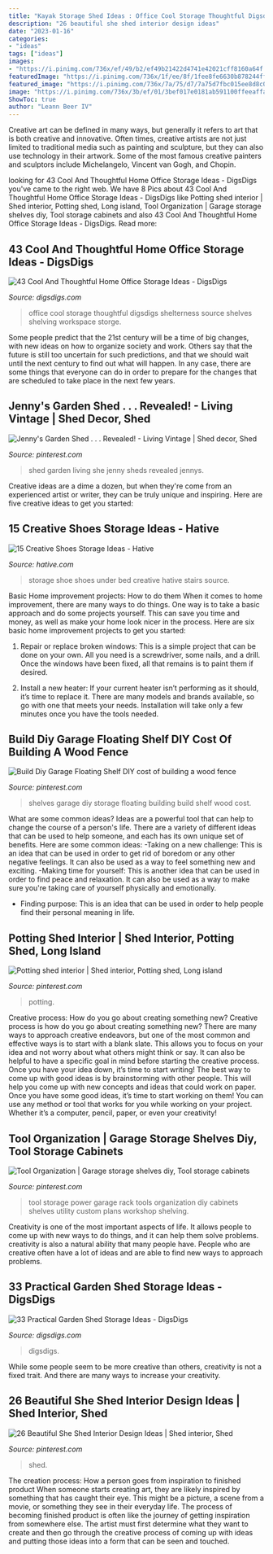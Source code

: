 ```yaml
---
title: "Kayak Storage Shed Ideas : Office Cool Storage Thoughtful Digsdigs Shelterness Source Shelves Shelving Workspace Storge"
description: "26 beautiful she shed interior design ideas"
date: "2023-01-16"
categories:
- "ideas"
tags: ["ideas"]
images:
- "https://i.pinimg.com/736x/ef/49/b2/ef49b21422d4741e42021cff8160a64f.jpg"
featuredImage: "https://i.pinimg.com/736x/1f/ee/8f/1fee8fe6630b878244ff192898c9f99d--potting-sheds-tour.jpg"
featured_image: "https://i.pinimg.com/736x/7a/75/d7/7a75d7fbc015ee8d8c07d131eac94bfd--garage-storage-shelves-overhead-garage-storage.jpg?b=t"
image: "https://i.pinimg.com/736x/3b/ef/01/3bef017e0181ab591100ffeeaffa003c.jpg"
ShowToc: true
author: "Leann Beer IV"
---
```



Creative art can be defined in many ways, but generally it refers to art that is both creative and innovative. Often times, creative artists are not just limited to traditional media such as painting and sculpture, but they can also use technology in their artwork. Some of the most famous creative painters and sculptors include Michelangelo, Vincent van Gogh, and Chopin.

	

		
looking for 43 Cool And Thoughtful Home Office Storage Ideas - DigsDigs you've came to the right web. We have 8 Pics about 43 Cool And Thoughtful Home Office Storage Ideas - DigsDigs like Potting shed interior | Shed interior, Potting shed, Long island, Tool Organization | Garage storage shelves diy, Tool storage cabinets and also 43 Cool And Thoughtful Home Office Storage Ideas - DigsDigs. Read more:
		
    
## 43 Cool And Thoughtful Home Office Storage Ideas - DigsDigs

<img loading=lazy src="http://www.digsdigs.com/photos/cool-home-office-storge-ideas-33.jpg" onerror="this.onerror=null;this.src='https://tse4.mm.bing.net/th?id=OIP.qW0JaWr9vUcmJ80UynPHOwHaJ4&amp;pid=15.1';" alt="43 Cool And Thoughtful Home Office Storage Ideas - DigsDigs">

_Source: digsdigs.com_

>office cool storage thoughtful digsdigs shelterness source shelves shelving workspace storge. 

	

Some people predict that the 21st century will be a time of big changes, with new ideas on how to organize society and work. Others say that the future is still too uncertain for such predictions, and that we should wait until the next century to find out what will happen. In any case, there are some things that everyone can do in order to prepare for the changes that are scheduled to take place in the next few years.

    
## Jenny&#039;s Garden Shed . . . Revealed! - Living Vintage | Shed Decor, Shed

<img loading=lazy src="https://i.pinimg.com/736x/85/1d/20/851d20e9ef2c84a0af8b7384ccc100d7--living-vintage-she-sheds.jpg" onerror="this.onerror=null;this.src='https://tse1.mm.bing.net/th?id=OIP.eVplZgVceovrQtKJ_6OWjQHaJ4&amp;pid=15.1';" alt="Jenny&#039;s Garden Shed . . . Revealed! - Living Vintage | Shed decor, Shed">

_Source: pinterest.com_

>shed garden living she jenny sheds revealed jennys. 

	

Creative ideas are a dime a dozen, but when they're come from an experienced artist or writer, they can be truly unique and inspiring. Here are five creative ideas to get you started: 

    
## 15 Creative Shoes Storage Ideas - Hative

<img loading=lazy src="https://hative.com/wp-content/uploads/2014/11/shoes-storage-ideas/9-under-bed-shoe-storage.jpg" onerror="this.onerror=null;this.src='https://tse4.mm.bing.net/th?id=OIP.CcESaHrYLJyXdwEgDSzgPQHaGi&amp;pid=15.1';" alt="15 Creative Shoes Storage Ideas - Hative">

_Source: hative.com_

>storage shoe shoes under bed creative hative stairs source. 

	

Basic Home improvement projects: How to do them
When it comes to home improvement, there are many ways to do things. One way is to take a basic approach and do some projects yourself. This can save you time and money, as well as make your home look nicer in the process. Here are six basic home improvement projects to get you started:
1) Repair or replace broken windows: This is a simple project that can be done on your own. All you need is a screwdriver, some nails, and a drill. Once the windows have been fixed, all that remains is to paint them if desired.

2) Install a new heater: If your current heater isn’t performing as it should, it’s time to replace it. There are many models and brands available, so go with one that meets your needs. Installation will take only a few minutes once you have the tools needed.

    
## Build Diy Garage Floating Shelf DIY Cost Of Building A Wood Fence

<img loading=lazy src="https://i.pinimg.com/736x/7a/75/d7/7a75d7fbc015ee8d8c07d131eac94bfd--garage-storage-shelves-overhead-garage-storage.jpg?b=t" onerror="this.onerror=null;this.src='https://tse3.mm.bing.net/th?id=OIP.IJgYBoLxmVPViJgko35hUQDgEs&amp;pid=15.1';" alt="Build Diy Garage Floating Shelf DIY cost of building a wood fence">

_Source: pinterest.com_

>shelves garage diy storage floating building build shelf wood cost. 

	

What are some common ideas?
Ideas are a powerful tool that can help to change the course of a person's life. There are a variety of different ideas that can be used to help someone, and each has its own unique set of benefits. Here are some common ideas: 
-Taking on a new challenge: This is an idea that can be used in order to get rid of boredom or any other negative feelings. It can also be used as a way to feel something new and exciting. 
-Making time for yourself: This is another idea that can be used in order to find peace and relaxation. It can also be used as a way to make sure you're taking care of yourself physically and emotionally. 
- Finding purpose: This is an idea that can be used in order to help people find their personal meaning in life.

    
## Potting Shed Interior | Shed Interior, Potting Shed, Long Island

<img loading=lazy src="https://i.pinimg.com/736x/1f/ee/8f/1fee8fe6630b878244ff192898c9f99d--potting-sheds-tour.jpg" onerror="this.onerror=null;this.src='https://tse3.mm.bing.net/th?id=OIP.WGKaQh2moj3krugXPtSFGAHaLD&amp;pid=15.1';" alt="Potting shed interior | Shed interior, Potting shed, Long island">

_Source: pinterest.com_

>potting. 

	

Creative process: How do you go about creating something new?
Creative process is how do you go about creating something new? There are many ways to approach creative endeavors, but one of the most common and effective ways is to start with a blank slate. This allows you to focus on your idea and not worry about what others might think or say. It can also be helpful to have a specific goal in mind before starting the creative process. Once you have your idea down, it’s time to start writing! The best way to come up with good ideas is by brainstorming with other people. This will help you come up with new concepts and ideas that could work on paper. Once you have some good ideas, it’s time to start working on them! You can use any method or tool that works for you while working on your project. Whether it’s a computer, pencil, paper, or even your creativity!

    
## Tool Organization | Garage Storage Shelves Diy, Tool Storage Cabinets

<img loading=lazy src="https://i.pinimg.com/736x/3b/ef/01/3bef017e0181ab591100ffeeaffa003c.jpg" onerror="this.onerror=null;this.src='https://tse2.mm.bing.net/th?id=OIP.H90h9UbsnaAYmlycoIehNwHaJS&amp;pid=15.1';" alt="Tool Organization | Garage storage shelves diy, Tool storage cabinets">

_Source: pinterest.com_

>tool storage power garage rack tools organization diy cabinets shelves utility custom plans workshop shelving. 

	

Creativity is one of the most important aspects of life. It allows people to come up with new ways to do things, and it can help them solve problems. creativity is also a natural ability that many people have. People who are creative often have a lot of ideas and are able to find new ways to approach problems.

    
## 33 Practical Garden Shed Storage Ideas - DigsDigs

<img loading=lazy src="https://www.digsdigs.com/photos/practical-garden-shed-storage-ideas-3.jpg" onerror="this.onerror=null;this.src='https://tse4.mm.bing.net/th?id=OIP.h9jBRo12zIIRDk5_JMbrnAAAAA&amp;pid=15.1';" alt="33 Practical Garden Shed Storage Ideas - DigsDigs">

_Source: digsdigs.com_

>digsdigs. 

	

While some people seem to be more creative than others, creativity is not a fixed trait. And there are many ways to increase your creativity.

    
## 26 Beautiful She Shed Interior Design Ideas | Shed Interior, Shed

<img loading=lazy src="https://i.pinimg.com/736x/ef/49/b2/ef49b21422d4741e42021cff8160a64f.jpg" onerror="this.onerror=null;this.src='https://tse1.mm.bing.net/th?id=OIP.bWKp_UcjiW07kPVyCkww5gHaLH&amp;pid=15.1';" alt="26 Beautiful She Shed Interior Design Ideas | Shed interior, Shed">

_Source: pinterest.com_

>shed. 

	

The creation process: How a person goes from inspiration to finished product
When someone starts creating art, they are likely inspired by something that has caught their eye. This might be a picture, a scene from a movie, or something they see in their everyday life. The process of becoming finished product is often like the journey of getting inspiration from somewhere else. The artist must first determine what they want to create and then go through the creative process of coming up with ideas and putting those ideas into a form that can be seen and touched.

